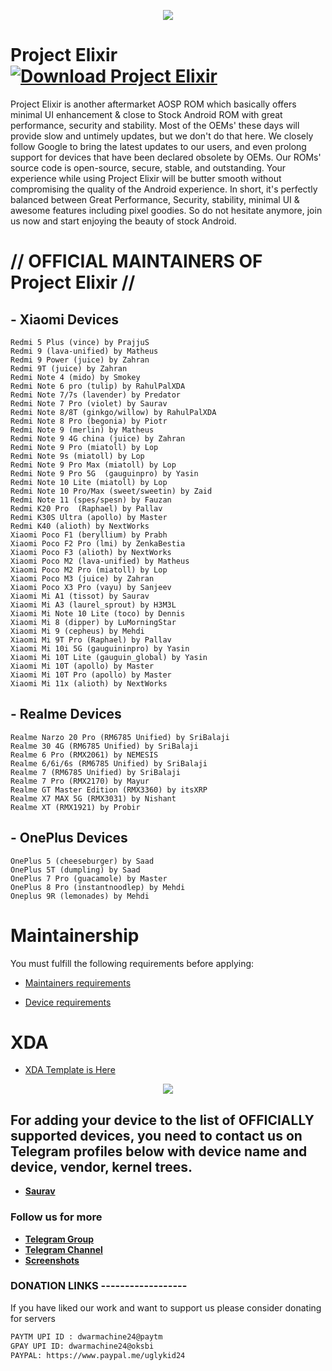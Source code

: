 <p align="center">
  <img src="https://i.imgur.com/snHlKrS.jpg" />
</p>


# Project Elixir [![Download Project Elixir](https://img.shields.io/sourceforge/dt/project-elixir.svg)](https://sourceforge.net/projects/project-elixir/files/twelve/)

Project Elixir is another aftermarket AOSP ROM which basically offers minimal UI enhancement & close to Stock Android ROM with great performance, security and stability. Most of the OEMs' these days will provide slow and untimely updates, but we don't do that here. We closely follow Google to bring the latest updates to our users, and even prolong support for devices that have been declared obsolete by OEMs. Our ROMs' source code is open-source, secure, stable, and outstanding. Your experience while using Project Elixir will be butter smooth without compromising the quality of the Android experience. In short, it's perfectly balanced between Great Performance, Security, stability, minimal UI & awesome features including pixel goodies. So do not hesitate anymore, join us now and start enjoying the beauty of stock Android. 

# // OFFICIAL MAINTAINERS OF Project Elixir //
<!--START_SECTION:devices-->
## - Xiaomi Devices
```
Redmi 5 Plus (vince) by PrajjuS
Redmi 9 (lava-unified) by Matheus
Redmi 9 Power (juice) by Zahran
Redmi 9T (juice) by Zahran
Redmi Note 4 (mido) by Smokey
Redmi Note 6 pro (tulip) by RahulPalXDA
Redmi Note 7/7s (lavender) by Predator
Redmi Note 7 Pro (violet) by Saurav
Redmi Note 8/8T (ginkgo/willow) by RahulPalXDA
Redmi Note 8 Pro (begonia) by Piotr
Redmi Note 9 (merlin) by Matheus 
Redmi Note 9 4G china (juice) by Zahran
Redmi Note 9 Pro (miatoll) by Lop
Redmi Note 9s (miatoll) by Lop
Redmi Note 9 Pro Max (miatoll) by Lop
Redmi Note 9 Pro 5G  (gauguinpro) by Yasin 
Redmi Note 10 Lite (miatoll) by Lop
Redmi Note 10 Pro/Max (sweet/sweetin) by Zaid
Redmi Note 11 (spes/spesn) by Fauzan
Redmi K20 Pro  (Raphael) by Pallav
Redmi K30S Ultra (apollo) by Master
Redmi K40 (alioth) by NextWorks
Xiaomi Poco F1 (beryllium) by Prabh
Xiaomi Poco F2 Pro (lmi) by ZenkaBestia
Xiaomi Poco F3 (alioth) by NextWorks
Xiaomi Poco M2 (lava-unified) by Matheus 
Xiaomi Poco M2 Pro (miatoll) by Lop
Xiaomi Poco M3 (juice) by Zahran
Xiaomi Poco X3 Pro (vayu) by Sanjeev
Xiaomi Mi A1 (tissot) by Saurav
Xiaomi Mi A3 (laurel_sprout) by H3M3L
Xiaomi Mi Note 10 Lite (toco) by Dennis
Xiaomi Mi 8 (dipper) by LuMorningStar
Xiaomi Mi 9 (cepheus) by Mehdi
Xiaomi Mi 9T Pro (Raphael) by Pallav 
Xiaomi Mi 10i 5G (gauguininpro) by Yasin 
Xiaomi Mi 10T Lite (gauguin_global) by Yasin
Xiaomi Mi 10T (apollo) by Master
Xiaomi Mi 10T Pro (apollo) by Master
Xiaomi Mi 11x (alioth) by NextWorks
```

## - Realme Devices
```
Realme Narzo 20 Pro (RM6785 Unified) by SriBalaji
Realme 30 4G (RM6785 Unified) by SriBalaji
Realme 6 Pro (RMX2061) by NEMESIS
Realme 6/6i/6s (RM6785 Unified) by SriBalaji
Realme 7 (RM6785 Unified) by SriBalaji
Realme 7 Pro (RMX2170) by Mayur
Realme GT Master Edition (RMX3360) by itsXRP
Realme X7 MAX 5G (RMX3031) by Nishant
Realme XT (RMX1921) by Probir
```

## - OnePlus Devices
```
OnePlus 5 (cheeseburger) by Saad
OnePlus 5T (dumpling) by Saad
OnePlus 7 Pro (guacamole) by Master
OnePlus 8 Pro (instantnoodlep) by Mehdi
Oneplus 9R (lemonades) by Mehdi
```
<!--END_SECTION:devices-->

# Maintainership 

You must fulfill the following requirements before applying:

- [Maintainers requirements](https://github.com/Project-Elixir/docs/blob/master/maintainers_requirements.md)

- [Device requirements](https://github.com/Project-Elixir/docs/blob/master/device_requirements.md)

# XDA 

- [XDA Template is Here](https://github.com/Project-Elixir/docs/blob/master/xda_template.txt)


<p align="center">
  <img src="https://i.imgur.com/vDVCAR5.jpg" />
</p>


## For adding your device to the list of OFFICIALLY supported devices, you need to contact us on Telegram profiles below with device name and device, vendor, kernel trees.

* [**Saurav**](https://t.me/ugly_kid_af) 

### Follow  us for more
 * [**Telegram Group**](https://t.me/Elixir_Discussion)
 * [**Telegram Channel**](https://t.me/Elixir_Updates)
 * [**Screenshots**](https://t.me/Elixir_ss)

### DONATION LINKS ------------------

If you have liked our work and want to support us please consider donating for servers

```bash
PAYTM UPI ID : dwarmachine24@paytm
GPAY UPI ID: dwarmachine24@oksbi
PAYPAL: https://www.paypal.me/uglykid24
```
